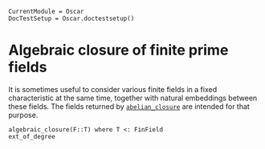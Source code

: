 ```@meta
CurrentModule = Oscar
DocTestSetup = Oscar.doctestsetup()
```

# Algebraic closure of finite prime fields

It is sometimes useful to consider various finite fields in a fixed
characteristic at the same time, together with natural embeddings
between these fields.
The fields returned by [`abelian_closure`](@ref) are intended for that
purpose.

```@docs
algebraic_closure(F::T) where T <: FinField
ext_of_degree
```
